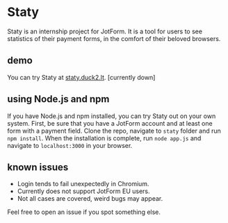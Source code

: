 # Staty

Staty is an internship project for JotForm. It is a tool for users to see statistics of their payment forms, in the comfort of their beloved browsers. 

## demo

You can try Staty at [staty.duck2.lt](http://staty.duck2.lt). \[currently down\]

## using Node.js and npm

If you have Node.js and npm installed, you can try Staty out on your own system. First, be sure that you have a JotForm account and at least one form with a payment field. Clone the repo, navigate to `staty` folder and run `npm install`. When the installation is complete, run `node app.js` and navigate to `localhost:3000` in your browser.

## known issues

- Login tends to fail unexpectedly in Chromium.
- Currently does not support JotForm EU users.
- Not all cases are covered, weird bugs may appear.

Feel free to open an issue if you spot something else.
